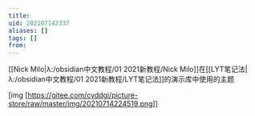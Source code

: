 ```yaml
---
title: 
uid: 202107142337
aliases: []
tags: []
from: 
---
```


[[Nick Milo|λ:/obsidian中文教程/01 2021新教程/Nick Milo]]在[[LYT笔记法|λ:/obsidian中文教程/01 2021新教程/LYT笔记法]]的演示库中使用的主题


[img [https://gitee.com/cyddgi/picture-store/raw/master/img/20210714224519.png]]
